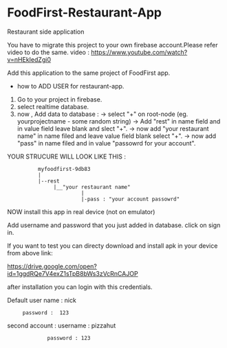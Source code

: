# FoodFirst-Restaurant-App
 Restaurant side application
 
 You have to migrate this project to your own firebase account.Please refer video to do the same.
 video : https://www.youtube.com/watch?v=nHEkIedZgi0
 
 
 
 Add this application to the same project of FoodFirst app.
 
 * how to ADD USER for restaurant-app.
 
  1. Go to your project in firebase.
  2. select realtime database.
  3. now , Add data to database :
          -> select "+" on root-node (eg. yourprojectname - some random string)
          -> Add "rest" in name field and in value field  leave blank and slect "+".
          -> now add "your restaurant name" in name filed and leave value field blank select "+".
          -> now add "pass" in name filed and in value "passowrd for your account".

 YOUR STRUCURE WILL LOOK LIKE THIS :
 
              myfoodfirst-9db83
              |
              |--rest
                   |__"your restaurant name"
                            |
                            |-pass : "your account passowrd"
                            
                            
                            
NOW install this app in real device (not on emulator)

Add username and password that you just added in database. click on sign in.


If you want to test you can directy download and install apk in your device from above link:

https://drive.google.com/open?id=1ggdRQe7V4exZ1sTpB8bWs3zVcRnCAJOP

after installation you can login with this credentials.

Default user name :  nick

         password :  123
         
second account : username : pizzahut

                 password : 123
               
               
